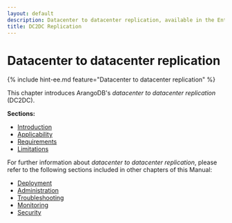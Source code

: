 ```yaml
---
layout: default
description: Datacenter to datacenter replication, available in the Enterprise Edition
title: DC2DC Replication
---
```

# Datacenter to datacenter replication

{% include hint-ee.md feature="Datacenter to datacenter replication" %}

This chapter introduces ArangoDB's _datacenter to datacenter replication_ (DC2DC).

**Sections:**

- [Introduction](architecture-deployment-modes-dc2-dc-introduction.html)
- [Applicability](architecture-deployment-modes-dc2-dc-applicability.html)
- [Requirements](architecture-deployment-modes-dc2-dc-requirements.html)
- [Limitations](architecture-deployment-modes-dc2-dc-limitations.html)

For further information about _datacenter to datacenter replication_, please refer to the following sections included in other chapters of this Manual:

- [Deployment](deployment-dc2-dc.html)
- [Administration](administration-dc2-dc.html)
- [Troubleshooting](troubleshooting-dc2-dc.html)
- [Monitoring](monitoring-dc2-dc.html)
- [Security](security-dc2-dc.html)

